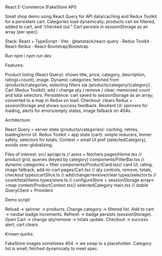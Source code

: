 React E-Commerce (FakeStore API)

Small shop demo using React Query for API data/caching and Redux Toolkit for a persistent cart. Categories load dynamically; products can be filtered, added to cart, and “checked out.” Cart persists in sessionStorage as an array (per spec).

Stack:
React + TypeScript · Vite · @tanstack/react-query · Redux Toolkit · React-Redux · React-Bootstrap/Bootstrap

Run
npm i
npm run dev

Features:

Product listing (React Query): shows title, price, category, description, rating(+count), image.
Dynamic categories: fetched from /products/categories; selecting filters via /products/category/{category}.
Cart (Redux Toolkit): add / change qty / remove / clear; memoized count and total selectors.
Persistence: cart saved to sessionStorage as an array; converted to a map in Redux on load.
Checkout: clears Redux + sessionStorage and shows success feedback.
Resilient UI: spinners for loading, alerts for errors/empty states, image fallback on 404s.

Architecture:

React Query = server state (products/categories): caching, retries, loading/error UI.
Redux Toolkit = app state (cart): simple reducers, Immer safety, selectors for totals.
Context = small UI pref (selectedCategory), avoids over-globalizing.

Files of interest:
src/
  api/api.ts                // axios + fetchers
  pages/Home.tsx            // product grid, queries (keyed by category)
  components/FilterBar.tsx  // dynamic categories + filter
  components/ProductCard.tsx// card UI, rating, image fallback, add-to-cart
  pages/Cart.tsx            // qty controls, remove, totals, checkout
  types/cartSlice.ts        // add/change/remove/clear
  types/selector.ts         // count/total/items
  types/store.ts            // configureStore + sessionStorage array<->map
  context/ProductContext.tsx// selectedCategory
  main.tsx                  // stable QueryClient + Providers

Demo script:

Reload → spinner → products.
Change category → filtered list.
Add to cart → navbar badge increments.
Refresh → badge persists (sessionStorage).
Open Cart → change qty/remove → totals update.
Checkout → success alert; cart clears.

Known quirks:

FakeStore images sometimes 404 → we swap to a placeholder.
Category list is small; fetched dynamically to meet spec.